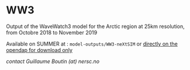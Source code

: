 # WW3

Output of the WaveWatch3 model for the Arctic region at 25km resolution, from Octobre 2018 to November 2019

Available on SUMMER at : `model-outputs/WW3-neXtSIM` or [directly on the opendap for download only](https://ige-meom-opendap.univ-grenoble-alpes.fr/thredds/catalog/meomopendap/extract/SASIP/model-outputs/WW3-neXtSIM/catalog.html)


*contact Guillaume Boutin (at) nersc.no*

